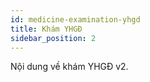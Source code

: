 ```yaml
---
id: medicine-examination-yhgd
title: Khám YHGĐ
sidebar_position: 2
---
```


Nội dung về khám YHGĐ v2.
